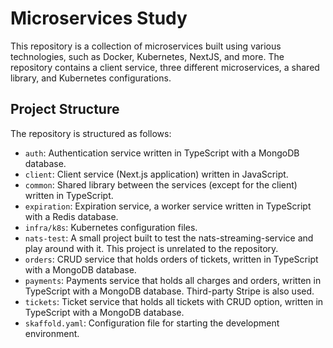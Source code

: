 # Microservices Study

This repository is a collection of microservices built using various technologies, such as Docker, Kubernetes, NextJS, and more. The repository contains a client service, three different microservices, a shared library, and Kubernetes configurations.

## Project Structure

The repository is structured as follows:

- `auth`: Authentication service written in TypeScript with a MongoDB database.
- `client`: Client service (Next.js application) written in JavaScript.
- `common`: Shared library between the services (except for the client) written in TypeScript.
- `expiration`: Expiration service, a worker service written in TypeScript with a Redis database.
- `infra/k8s`: Kubernetes configuration files.
- `nats-test`: A small project built to test the nats-streaming-service and play around with it. This project is unrelated to the repository.
- `orders`: CRUD service that holds orders of tickets, written in TypeScript with a MongoDB database.
- `payments`: Payments service that holds all charges and orders, written in TypeScript with a MongoDB database. Third-party Stripe is also used.
- `tickets`: Ticket service that holds all tickets with CRUD option, written in TypeScript with a MongoDB database.
- `skaffold.yaml`: Configuration file for starting the development environment.
